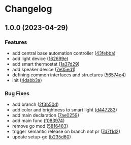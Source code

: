 # Changelog

## 1.0.0 (2023-04-29)


### Features

* add central base automation controller ([43febba](https://github.com/elispeigel/base/commit/43febba569ee8eb3daff1c23f8f27f22e6a71b22))
* add light device ([162699e](https://github.com/elispeigel/base/commit/162699e00818a7cc16ba8249f296688fa4f54c87))
* add smart thermostat ([1a37d29](https://github.com/elispeigel/base/commit/1a37d29bd50a3314b0ddb26f38a82273b63bbaba))
* add speaker device ([7e05ed1](https://github.com/elispeigel/base/commit/7e05ed1d901b3ecef0dc8d2b717a8e8ed9811717))
* defining common interfaces and structures ([56574e4](https://github.com/elispeigel/base/commit/56574e478c7131c844845f662fb05627cb65fc1b))
* init ([4dabb3a](https://github.com/elispeigel/base/commit/4dabb3a2e2ea7c9a3690ba14e8eb1c8db57bbb98))


### Bug Fixes

* add branch ([2f3b50d](https://github.com/elispeigel/base/commit/2f3b50dd08d737158e7c4e505d05c3cc48920a1a))
* add color and brightness to smart light ([d447283](https://github.com/elispeigel/base/commit/d44728397b42e048c5634626bb486f422a19d2ff))
* add main declaration ([7ae0259](https://github.com/elispeigel/base/commit/7ae0259de8573c3d723807454921ecf81ea1db65))
* add main func ([f083974](https://github.com/elispeigel/base/commit/f0839749c83a41eeea4eac51d27e993534430920))
* remove go mod ([5816483](https://github.com/elispeigel/base/commit/5816483921e298407e218445d2a9130a9c8ec3af))
* trigger semantic release on branch not pr ([7d7f1d2](https://github.com/elispeigel/base/commit/7d7f1d29d851a3b7a4bf9ddfc643eac57921a5be))
* update setup-go ([b235d60](https://github.com/elispeigel/base/commit/b235d605a8f46d30280c7bc3edf40b8fd02b3897))
